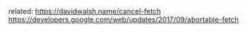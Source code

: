 related:
https://davidwalsh.name/cancel-fetch
https://developers.google.com/web/updates/2017/09/abortable-fetch